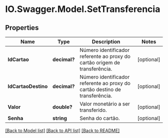 # IO.Swagger.Model.SetTransferencia
## Properties

Name | Type | Description | Notes
------------ | ------------- | ------------- | -------------
**IdCartao** | **decimal?** | Número identificador referente ao proxy do cartão origem de transferência. | [optional] 
**IdCartaoDestino** | **decimal?** | Número identificador referente ao proxy do cartão destino de transferência. | [optional] 
**Valor** | **double?** | Valor monetário a ser transferido. | [optional] 
**Senha** | **string** | Senha do cartão. | [optional] 

[[Back to Model list]](../README.md#documentation-for-models) [[Back to API list]](../README.md#documentation-for-api-endpoints) [[Back to README]](../README.md)

